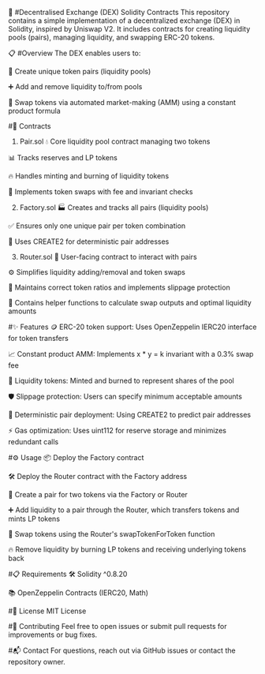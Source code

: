 🚀 #Decentralised Exchange (DEX) Solidity Contracts
This repository contains a simple implementation of a decentralized exchange (DEX) in Solidity, inspired by Uniswap V2. It includes contracts for creating liquidity pools (pairs), managing liquidity, and swapping ERC-20 tokens.

📋 #Overview
The DEX enables users to:

🔗 Create unique token pairs (liquidity pools)

➕ Add and remove liquidity to/from pools

🔄 Swap tokens via automated market-making (AMM) using a constant product formula

#📂 Contracts
1. Pair.sol
💧 Core liquidity pool contract managing two tokens

📊 Tracks reserves and LP tokens

🔥 Handles minting and burning of liquidity tokens

🔁 Implements token swaps with fee and invariant checks

2. Factory.sol
🏭 Creates and tracks all pairs (liquidity pools)

✅ Ensures only one unique pair per token combination

🧬 Uses CREATE2 for deterministic pair addresses

3. Router.sol
🧭 User-facing contract to interact with pairs

⚙️ Simplifies liquidity adding/removal and token swaps

📏 Maintains correct token ratios and implements slippage protection

🧮 Contains helper functions to calculate swap outputs and optimal liquidity amounts

#✨ Features
🪙 ERC-20 token support: Uses OpenZeppelin IERC20 interface for token transfers

📈 Constant product AMM: Implements x * y = k invariant with a 0.3% swap fee

🔐 Liquidity tokens: Minted and burned to represent shares of the pool

🛡️ Slippage protection: Users can specify minimum acceptable amounts

🎯 Deterministic pair deployment: Using CREATE2 to predict pair addresses

⚡ Gas optimization: Uses uint112 for reserve storage and minimizes redundant calls

#⚙️ Usage
📦 Deploy the Factory contract

🛠️ Deploy the Router contract with the Factory address

🔗 Create a pair for two tokens via the Factory or Router

➕ Add liquidity to a pair through the Router, which transfers tokens and mints LP tokens

🔄 Swap tokens using the Router's swapTokenForToken function

🔥 Remove liquidity by burning LP tokens and receiving underlying tokens back

#📋 Requirements
🛠️ Solidity ^0.8.20

📚 OpenZeppelin Contracts (IERC20, Math)

#📄 License
MIT License

#🤝 Contributing
Feel free to open issues or submit pull requests for improvements or bug fixes.

#📬 Contact
For questions, reach out via GitHub issues or contact the repository owner.
